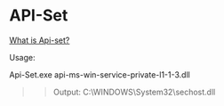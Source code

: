 # API-Set

[What is Api-set?](https://docs.microsoft.com/en-us/windows/win32/apiindex/windows-apisets)

Usage:

Api-Set.exe api-ms-win-service-private-l1-1-3.dll

>>Output: C:\WINDOWS\System32\sechost.dll
